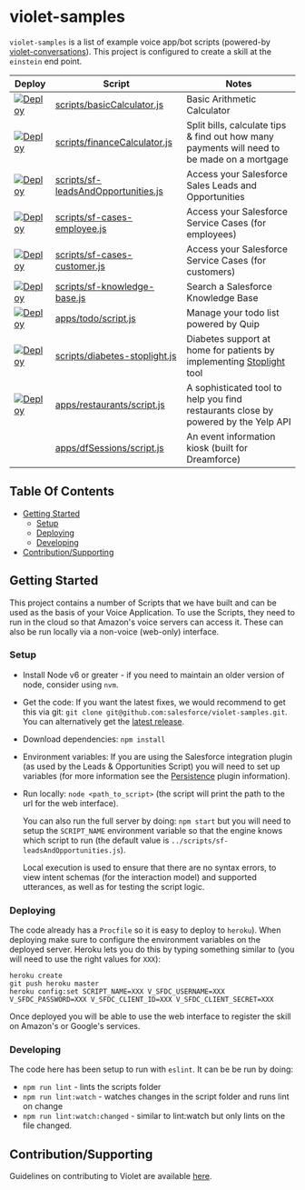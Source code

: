 # violet-samples

`violet-samples` is a list of example voice app/bot scripts (powered-by
  [violet-conversations](https://github.com/salesforce/violet-conversations)). This
project is configured to create a skill at the `einstein` end point.


| Deploy | Script | Notes |
|---|---|---|
|[![Deploy](https://www.herokucdn.com/deploy/button.svg)](https://heroku.com/deploy?template=https://github.com/salesforce/violet-samples&env[SCRIPT_NAME]=scripts/basicCalculator.js) | [scripts/basicCalculator.js](scripts/basicCalculator.js) | Basic Arithmetic Calculator |
|[![Deploy](https://www.herokucdn.com/deploy/button.svg)](https://heroku.com/deploy?template=https://github.com/salesforce/violet-samples&env[SCRIPT_NAME]=scripts/financeCalculator.js) | [scripts/financeCalculator.js](scripts/financeCalculator.js) | Split bills, calculate tips & find out how many payments will need to be made on a mortgage |
|[![Deploy](https://www.herokucdn.com/deploy/button.svg)](https://heroku.com/deploy?template=https://github.com/salesforce/violet-samples&env[SCRIPT_NAME]=scripts/sf-leadsAndOpportunities.js) | [scripts/sf-leadsAndOpportunities.js](scripts/sf-leadsAndOpportunities.js) | Access your Salesforce Sales Leads and Opportunities |
|[![Deploy](https://www.herokucdn.com/deploy/button.svg)](https://heroku.com/deploy?template=https://github.com/salesforce/violet-samples&env[SCRIPT_NAME]=scripts/sf-cases-employee.js) | [scripts/sf-cases-employee.js](scripts/sf-cases-employee.js) | Access your Salesforce Service Cases (for employees) |
|[![Deploy](https://www.herokucdn.com/deploy/button.svg)](https://heroku.com/deploy?template=https://github.com/salesforce/violet-samples&env[SCRIPT_NAME]=scripts/sf-cases-customer.js) | [scripts/sf-cases-customer.js](scripts/sf-cases-customer.js) | Access your Salesforce Service Cases (for customers) |
|[![Deploy](https://www.herokucdn.com/deploy/button.svg)](https://heroku.com/deploy?template=https://github.com/salesforce/violet-samples&env[SCRIPT_NAME]=scripts/sf-knowledge-base.js) | [scripts/sf-knowledge-base.js](scripts/sf-knowledge-base.js) | Search a Salesforce Knowledge Base |
|[![Deploy](https://www.herokucdn.com/deploy/button.svg)](https://heroku.com/deploy?template=https://github.com/salesforce/violet-samples&env[SCRIPT_NAME]=apps/todo/script.js) | [apps/todo/script.js](apps/todo/script.js) | Manage your todo list powered by Quip |
|[![Deploy](https://www.herokucdn.com/deploy/button.svg)](https://heroku.com/deploy?template=https://github.com/salesforce/violet-samples&env[SCRIPT_NAME]=scripts/diabetes-stoplight.js) | [scripts/diabetes-stoplight.js](scripts/diabetes-stoplight.js) | Diabetes support at home for patients by implementing [Stoplight](https://www.sutterhealth.org/about/spotlight-tools) tool |
|[![Deploy](https://www.herokucdn.com/deploy/button.svg)](https://heroku.com/deploy?template=https://github.com/salesforce/violet-samples&env[SCRIPT_NAME]=apps/restaurants/script.js) | [apps/restaurants/script.js](apps/restaurants/script.js) | A sophisticated tool to help you find restaurants close by powered by the Yelp API |
||[apps/dfSessions/script.js](apps/dfSessions/script.js) | An event information kiosk (built for Dreamforce) |


## Table Of Contents

* [Getting Started](#getting-started)
  * [Setup](#setup)
  * [Deploying](#deploying)
  * [Developing](#developing)
* [Contribution/Supporting](#contributionsupporting)


## Getting Started

This project contains a number of Scripts that we have built and can be used as the basis of your Voice Application. To use the Scripts, they need to run in the cloud so that Amazon's voice servers can access it. These can also be run locally via a non-voice (web-only) interface.

### Setup

* Install Node v6 or greater - if you need to maintain an older version of node, consider using `nvm`.

* Get the code: If you want the latest fixes, we would recommend to get this via git: `git clone git@github.com:salesforce/violet-samples.git`. You can alternatively get the [latest release](https://github.com/salesforce/violet-samples/releases/latest).

* Download dependencies: `npm install`

* Environment variables: If you are using the Salesforce integration plugin (as used by the Leads & Opportunities Script) you will need to set up variables (for more information see
the [Persistence](https://github.com/salesforce/violet-conversations#persistence) plugin information).

* Run locally: `node <path_to_script>` (the script will print the path to the
url for the web interface).

    You can also run the full server by doing: `npm start` but you will need to
setup the `SCRIPT_NAME` environment variable so that the engine knows which
script to run (the default value is `../scripts/sf-leadsAndOpportunities.js`).

    Local execution is used to ensure that there are no syntax errors, to view
intent schemas (for the interaction model) and supported utterances, as well as
for testing the script logic.


### Deploying

The code already has a `Procfile` so it is easy to deploy to `heroku`). When deploying make sure to configure the environment variables on the deployed server. Heroku lets you do this by typing something similar to (you will need to use the right values for `XXX`):
```
heroku create
git push heroku master
heroku config:set SCRIPT_NAME=XXX V_SFDC_USERNAME=XXX V_SFDC_PASSWORD=XXX V_SFDC_CLIENT_ID=XXX V_SFDC_CLIENT_SECRET=XXX
```

Once deployed you will be able to use the web interface to register the skill on Amazon's or Google's services.

### Developing

The code here has been setup to run with `eslint`. It can be be run by doing:
* `npm run lint` - lints the scripts folder
* `npm run lint:watch` - watches changes in the script folder and runs lint on change
* `npm run lint:watch:changed` - similar to lint:watch but only lints on the file changed.

## Contribution/Supporting

Guidelines on contributing to Violet are available [here](http://helloviolet.ai/docs/contributing).
